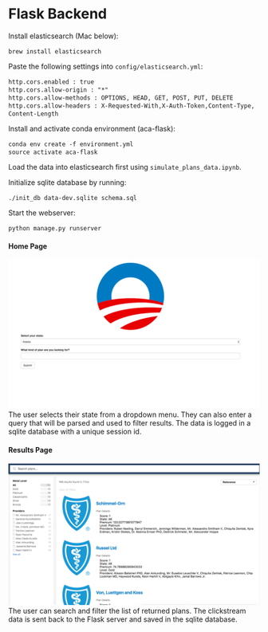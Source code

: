 # Flask Backend

Install elasticsearch (Mac below):

    brew install elasticsearch

Paste the following settings into `config/elasticsearch.yml`:

    http.cors.enabled : true  
    http.cors.allow-origin : "*"
    http.cors.allow-methods : OPTIONS, HEAD, GET, POST, PUT, DELETE
    http.cors.allow-headers : X-Requested-With,X-Auth-Token,Content-Type, Content-Length

Install and activate conda environment (aca-flask):

    conda env create -f environment.yml
    source activate aca-flask    

Load the data into elasticsearch first using `simulate_plans_data.ipynb`.  

Initialize sqlite database by running:

    ./init_db data-dev.sqlite schema.sql

Start the webserver:

    python manage.py runserver

#### Home Page
![home](screenshots/v3-ss1.png)
The user selects their state from a dropdown menu. They can also enter a query that will be parsed and used to filter results. The data is logged in a sqlite database with a unique session id.

#### Results Page
![result](screenshots/v3-ss2.png)
The user can search and filter the list of returned plans. The clickstream data is sent back to the Flask server and saved in the sqlite database.
